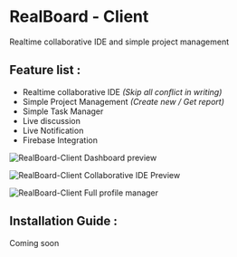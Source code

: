 # RealBoard - Client #
Realtime collaborative IDE and simple project management

## Feature list :
* Realtime collaborative IDE *(Skip all conflict in writing)*
* Simple Project Management *(Create new / Get report)*
* Simple Task Manager
* Live discussion
* Live Notification
* Firebase Integration

![RealBoard-Client Dashboard preview](https://raw.githubusercontent.com/morkid/realboard/master/client/public/img/realboard/rb1.png)

![RealBoard-Client Collaborative IDE Preview](https://raw.githubusercontent.com/morkid/realboard/master/client/public/img/realboard/rb6.png)

![RealBoard-Client Full profile manager](https://raw.githubusercontent.com/morkid/realboard/master/client/public/img/realboard/rb1.png)

## Installation Guide :
Coming soon
